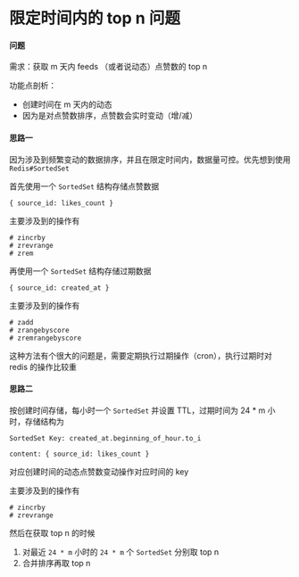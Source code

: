 # 限定时间内的 top n 问题

#### 问题

需求：获取 m 天内 feeds （或者说动态）点赞数的 top n

功能点剖析：

* 创建时间在 m 天内的动态
* 因为是对点赞数排序，点赞数会实时变动（增/减）

#### 思路一

因为涉及到频繁变动的数据排序，并且在限定时间内，数据量可控。优先想到使用 `Redis#SortedSet`

首先使用一个 `SortedSet` 结构存储点赞数据

```text
{ source_id: likes_count }
```

主要涉及到的操作有

```text
# zincrby
# zrevrange
# zrem
```

再使用一个 `SortedSet` 结构存储过期数据

```text
{ source_id: created_at }
```

主要涉及到的操作有

```text
# zadd
# zrangebyscore
# zremrangebyscore
```

这种方法有个很大的问题是，需要定期执行过期操作（cron），执行过期时对 redis 的操作比较重

#### 思路二

按创建时间存储，每小时一个 `SortedSet` 并设置 TTL，过期时间为 24 \* m 小时，存储结构为

```text
SortedSet Key: created_at.beginning_of_hour.to_i

content: { source_id: likes_count }
```

对应创建时间的动态点赞数变动操作对应时间的 key

主要涉及到的操作有

```text
# zincrby
# zrevrange
```

然后在获取 top n 的时候

1. 对最近 `24 * m` 小时的 `24 * m` 个 `SortedSet` 分别取 top n
2. 合并排序再取 top n

